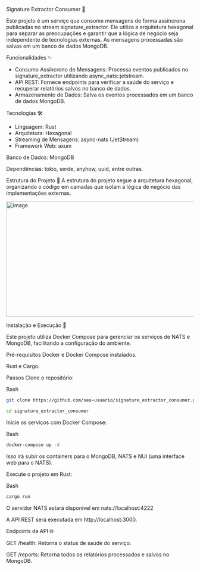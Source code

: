 Signature Extractor Consumer 🤖

Este projeto é um serviço que consome mensagens de forma assíncrona publicadas no stream signature_extractor. 
Ele utiliza a arquitetura hexagonal para separar as preocupações e garantir que a lógica de negócio seja independente de tecnologias externas. 
As mensagens processadas são salvas em um banco de dados MongoDB.

Funcionalidades ✨
* Consumo Assíncrono de Mensagens: Processa eventos publicados no signature_extractor utilizando async_nats::jetstream.
* API REST: Fornece endpoints para verificar a saúde do serviço e recuperar relatórios salvos no banco de dados.
* Armazenamento de Dados: Salva os eventos processados em um banco de dados MongoDB.

Tecnologias 🛠️
- Linguagem: Rust
- Arquitetura: Hexagonal
- Streaming de Mensagens: async-nats (JetStream)
- Framework Web: axum

Banco de Dados: MongoDB

Dependências: tokio, serde, anyhow, uuid, entre outras.

Estrutura do Projeto 📂
A estrutura do projeto segue a arquitetura hexagonal, organizando o código em camadas que isolam a lógica de negócio das implementações externas.

<img width="1987" height="310" alt="image" src="https://github.com/user-attachments/assets/d79db95b-c84b-4c14-8d9d-3c88baf2db3b" />

Instalação e Execução 🚀

Este projeto utiliza Docker Compose para gerenciar os serviços de NATS e MongoDB, facilitando a configuração do ambiente.

Pré-requisitos
Docker e Docker Compose instalados.

Rust e Cargo.

Passos
Clone o repositório:

Bash

```bash
git clone https://github.com/seu-usuario/signature_extractor_consumer.git

cd signature_extractor_consumer
```
Inicie os serviços com Docker Compose:

Bash
```bash
docker-compose up -d
```
Isso irá subir os containers para o MongoDB, NATS e NUI (uma interface web para o NATS).

Execute o projeto em Rust:

Bash
```bash
cargo run
```
O servidor NATS estará disponível em nats://localhost:4222

A API REST será executada em http://localhost:3000.

Endpoints da API 🌐

GET /health: Retorna o status de saúde do serviço.

GET /reports: Retorna todos os relatórios processados e salvos no MongoDB.
